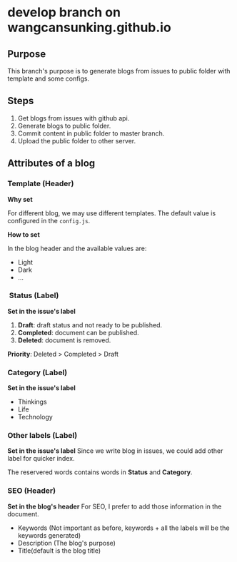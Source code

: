 # develop branch on wangcansunking.github.io

## Purpose
This branch's purpose is to generate blogs from issues to public folder with template and some configs.

## Steps
1. Get blogs from issues with github api.
2. Generate blogs to public folder.
3. Commit content in public folder to master branch.
4. Upload the public folder to other server.

## Attributes of a blog

### Template (Header)
**Why set**

For different blog, we may use different templates. 
The default value is configured in the `config.js`.

**How to set**

In the blog header and the available values are:

- Light
- Dark
- ...

###  Status (Label)
**Set in the issue's label**
1. **Draft**: draft status and not ready to be published.
2. **Completed**: document can be published.
3. **Deleted**: document is removed.

**Priority**: Deleted > Completed > Draft

### Category (Label)
**Set in the issue's label**

- Thinkings
- Life
- Technology

### Other labels (Label)
**Set in the issue's label**
Since we write blog in issues, we could add other label for quicker index.

The reservered words contains words in  **Status** and **Category**.

### SEO (Header)
**Set in the blog's header**
For SEO, I prefer to add those information in the document.

- Keywords (Not important as before, keywords + all the labels will be the keywords generated)
- Description (The blog's purpose)
- Title(default is the blog title)



